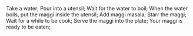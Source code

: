 Take a water;
Pour into a utensil;
Wait for the water to boil;
When the water boils, put the maggi inside the utensil;
Add maggi masala;
Starr the maggi;
Wait for a while to be cook; 
Serve the maggi into the plate;
Your maggi is ready to be eaten;